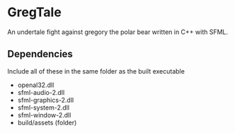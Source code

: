 # GregTale
An undertale fight against gregory the polar bear written in C++ with SFML.

## Dependencies
Include all of these in the same folder as the built executable
* openal32.dll
* sfml-audio-2.dll
* sfml-graphics-2.dll
* sfml-system-2.dll
* sfml-window-2.dll
* build/assets (folder)
